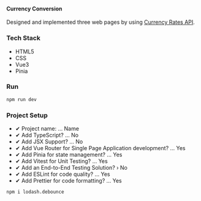 #### Currency Conversion

Designed and implemented three web pages by using [Currency Rates API](https://apilayer.com/marketplace/exchangerates_data-api).

### Tech Stack

- HTML5
- CSS
- Vue3
- Pinia

### Run

```bash
npm run dev
```

### Project Setup

- ✔ Project name: … Name
- ✔ Add TypeScript? … No
- ✔ Add JSX Support? … No
- ✔ Add Vue Router for Single Page Application development? … Yes
- ✔ Add Pinia for state management? … Yes
- ✔ Add Vitest for Unit Testing? … Yes
- ✔ Add an End-to-End Testing Solution? › No
- ✔ Add ESLint for code quality? … Yes
- ✔ Add Prettier for code formatting? … Yes

```bash
npm i lodash.debounce
```
